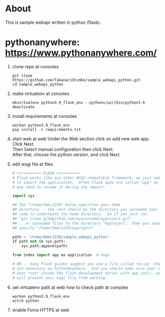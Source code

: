 # About
This is sample webapi written in python (flask).

# pythonanywhere: https://www.pythonanywhere.com/
1. clone repo at consoles
    ```commandline
    git clone https://github.com/TakanariShimbo/sample_webapi_python.git
    cd sample_webapi_python
    ```
   
2. make virtualenv at consoles
    ```commandline
    mkvirtualenv python3.9_flask_env --python=/usr/bin/python3.9
    deactivate
    ```
   
3. install requirements at consoles
    ```commandline
    workon python3.9_flask_env
    pip install -r requirements.txt
    ```
   
4. start web at web
    Under the Web section click on add new web app.  
    Click Next.  
    Then Select manual configuration then click Next.  
    After that, choose the python version, and click Next.

5. edit wsgi file at files
    ```python
    # +++++++++++ FLASK +++++++++++
    # Flask works like any other WSGI-compatible framework, we just need
    # to import the application.  Often Flask apps are called "app" so we
    # may need to rename it during the import:
    
    import sys
    
    ## The "/home/hmkc1220" below specifies your home
    ## directory -- the rest should be the directory you uploaded your Flask
    ## code to underneath the home directory.  So if you just ran
    ## "git clone git@github.com/myusername/myproject.git"
    ## ...or uploaded files to the directory "myproject", then you should
    ## specify "/home/hmkc1220/myproject"
    
    path = '/home/hmkc1220/sample_webapi_python'
    if path not in sys.path:
        sys.path.append(path)
    
    from index import app as application  # noqa
    
    # NB -- many Flask guides suggest you use a file called run.py; that's
    # not necessary on PythonAnywhere.  And you should make sure your code
    # does *not* invoke the flask development server with app.run(), as it
    # will prevent your wsgi file from working.
    ```
   
6. set virtualenv path at web
    how to check path at consoles
    ```commandline
    workon python3.9_flask_env
    witch python
    ```
   
7. enable Force HTTPS at web
